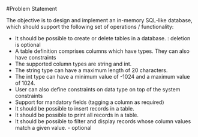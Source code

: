 #Problem Statement

The objective is to design and implement an in-memory SQL-like database, which should support the following set of operations / functionality:

* It should be possible to create or delete tables in a database. : deletion is optional
* A table definition comprises columns which have types. They can also have constraints
* The supported column types are string and int.
* The string type can have a maximum length of 20 characters.
* The int type can have a minimum value of -1024 and a maximum value of 1024.
* User can also define constraints on data type on top of the system constraints
* Support for mandatory fields (tagging a column as required)
* It should be possible to insert records in a table.
* It should be possible to print all records in a table.
* It should be possible to filter and display records whose column values match a given  value. - optional